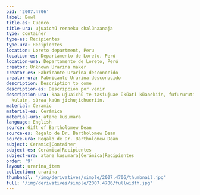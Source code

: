```yaml
---
pid: '2007.4706'
label: Bowl
title-es: Cuenco
title-ura: ujuaichü reraeku chalünaanaja
type: Container
type-es: Recipientes
type-ura: Recipientes
location: Loreto department, Peru
location-es: Departamento de Loreto, Perú
location-ura: Departamento de Loreto, Perú
creator: Unknown Urarina maker
creator-es: Fabricante Urarina desconocido
creator-ura: Fabricante Urarina desconocido
description: Description to come
description-es: Descripción por venir
description-ura: kaa ujuaichü te tasiujuae üküati küanekiin, fufururutiin, sumaajiujuai
  kuluin, süraa kaün jichujichueriin.
material: Ceramic
material-es: Cerámica
material-ura: atane kusumara
language: English
source: Gift of Bartholomew Dean
source-es: Regalo de Dr. Bartholomew Dean
source-ura: Regalo de Dr. Bartholomew Dean
subject: Ceramic|Container
subject-es: Cerámica|Recipientes
subject-ura: atane kusumara|Cerámica|Recipientes
order: '9'
layout: urarina_item
collection: urarina
thumbnail: "/img/derivatives/simple/2007.4706/thumbnail.jpg"
full: "/img/derivatives/simple/2007.4706/fullwidth.jpg"
---
```

